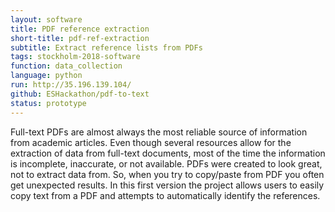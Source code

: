 ```yaml
---
layout: software
title: PDF reference extraction
short-title: pdf-ref-extraction
subtitle: Extract reference lists from PDFs
tags: stockholm-2018-software
function: data_collection
language: python
run: http://35.196.139.104/
github: ESHackathon/pdf-to-text
status: prototype
---
```

Full-text PDFs are almost always the most reliable source of information from academic articles. Even though several resources allow for the extraction of data from full-text documents, most of the time the information is incomplete, inaccurate, or not available. PDFs were created to look great, not to extract data from. So, when you try to copy/paste from PDF you often get unexpected results. In this first version the project allows users to easily copy text from a PDF and attempts to automatically identify the references.